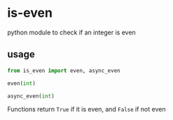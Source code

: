# is-even
python module to check if an integer is even


## usage

```py
from is_even import even, async_even

even(int)

async_even(int)
```

Functions return `True` if it is even, and `False` if not even
